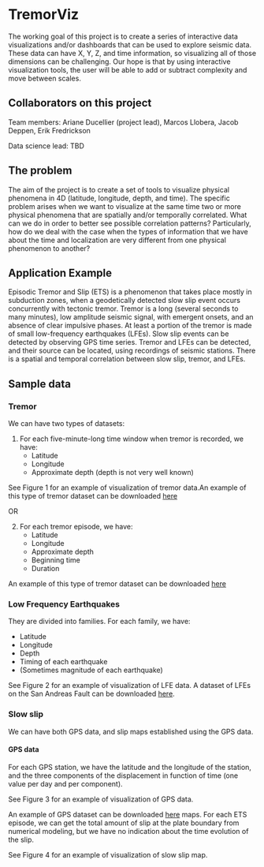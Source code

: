 # TremorViz
The working goal of this project is to create a series of interactive data visualizations and/or dashboards that can be used to explore seismic data. These data can have X, Y, Z, and time information, so visualizing all of those dimensions can be challenging. Our hope is that by using interactive visualization tools, the user will be able to add or subtract complexity and move between scales.

## Collaborators on this project
Team members: Ariane Ducellier (project lead), Marcos Llobera, Jacob Deppen, Erik Fredrickson

Data science lead: TBD

## The problem
The aim of the project is to create a set of tools to visualize physical phenomena in 4D (latitude, longitude, depth, and time). The specific problem arises when we want to visualize at the same time two or more physical phenomena that are spatially and/or temporally correlated. What can we do in order to better see possible correlation patterns? Particularly, how do we deal with the case  when  the  types  of  information  that  we  have  about  the  time  and  localization  are  very different from one physical phenomenon to another?

## Application Example
Episodic Tremor and Slip (ETS) is a phenomenon that takes place mostly in subduction zones, when a geodetically detected slow slip event occurs concurrently with tectonic tremor. Tremor is  a  long  (several  seconds  to  many  minutes),  low  amplitude  seismic  signal,  with  emergent onsets, and an absence of clear impulsive phases. At least a portion of the tremor is made of small  low-frequency  earthquakes  (LFEs).  Slow  slip  events  can  be  detected  by  observing  GPS time  series.  Tremor  and  LFEs  can  be  detected,  and  their  source  can  be  located,  using recordings  of seismic  stations.  There  is  a  spatial  and  temporal  correlation  between  slow  slip, tremor, and LFEs.

## Sample data
### Tremor 
We can have two types of datasets:
1. For each five-minute-long time window when tremor is recorded, we have:
    - Latitude
    - Longitude
    - Approximate depth (depth is not very well known)
    
See Figure 1 for an example of visualization of tremor data.An example of this type of tremor dataset can be downloaded [here](https://pnsn.org/tremor) 
    
OR

2. For each tremor episode, we have:
    - Latitude
    - Longitude
    - Approximate depth
    - Beginning time
    - Duration
    
An example of this type of tremor dataset can be downloaded [here](http://www-solid.eps.s.u-tokyo.ac.jp/~idehara/wtd0/Welcome.html)

### Low Frequency Earthquakes 
They are divided into families. For each family, we have:
- Latitude
- Longitude
- Depth
- Timing of each earthquake
- (Sometimes magnitude of each earthquake)
    
See Figure 2 for an example of visualization of LFE data. A dataset of LFEs on the San Andreas Fault can be downloaded [here](https://agupubs.onlinelibrary.wiley.com/action/downloadSupplement?doi=10.1002%2F2017JB014047&file=jgrb52060-sup-0002-DataS1.txt).

### Slow slip 
We can have both GPS data, and slip maps established using the GPS data.

#### GPS data
For  each  GPS  station,  we  have  the  latitude  and  the  longitude  of  the  station,  and  the  three components of the displacement in function of time (one value per day and per component).

See Figure 3 for an example of visualization of GPS data. 

An example of GPS dataset can be downloaded [here](http://www.panga.cwu.edu/data/bysite/Slip) maps. For  each  ETS  episode,  we  can  get  the  total  amount  of  slip  at  the  plate  boundary  from numerical modeling, but we have no indication about the time evolution of the slip.

See Figure 4 for an example of visualization of slow slip map.

<!---
## Specific Questions
List the specific tasks you want to accomplish or research questions you want to answer.

## Existing methods
How would you or others traditionally try to address this problem?

## Proposed methods/tools
Building from what you learn at geohackweek, what new approaches would you like to try to implement?

## Background reading
Optional: links to manuscripts or technical documents for more in-depth analysis.
--->